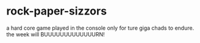 # rock-paper-sizzors
a hard core game played in the console only for ture giga chads to endure. the week will BUUUUUUUUUUUUURN!
